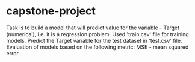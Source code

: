 # capstone-project
Task is to build a model that will predict value for the variable - Target (numerical), i.e. it is a regression problem. Used 'train.csv' file for training models. Predict the Target variable for the test dataset in 'test.csv' file. Evaluation of models based on the following metric: MSE - mean squared error.
